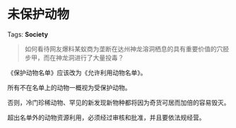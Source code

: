 # 未保护动物

Tags: **Society**

> 如何看待网友爆料某蚁商为垄断在达州神龙溶洞栖息的具有重要价值的穴胫步甲，而在神龙洞进行了大量投毒？



《保护动物名单》应该改为《允许利用动物名单》。

所有不在名单上的动物一概视为受保护动物。

否则，冷门珍稀动物、罕见的新发现新物种都将因为奇货可居而加倍的容易毁灭。

超出名单外的动物资源利用，必须经过审核和批准，并且要依法规经营。



